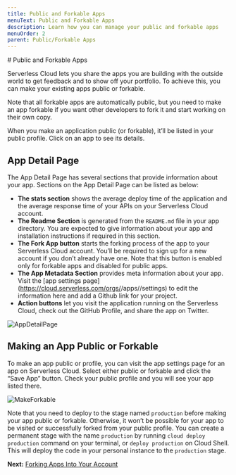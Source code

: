 ```yaml
---
title: Public and Forkable Apps
menuText: Public and Forkable Apps
description: Learn how you can manage your public and forkable apps
menuOrder: 2
parent: Public/Forkable Apps
---
```


# Public and Forkable Apps 

Serverless Cloud lets you share the apps you are building with the outside world to get feedback and to show off your portfolio. To achieve this, you can make your existing apps public or forkable.

Note that all forkable apps are automatically public, but you need to make an app forkable if you want other developers to fork it and start working on their own copy.

When you make an application public (or forkable), it’ll be listed in your public profile. Click on an app to see its details. 

## App Detail Page

The App Detail Page has several sections that provide information about your app. Sections on the App Detail Page can be listed as below:

- **The stats section** shows the average deploy time of the application and the average response time of your APIs on your Serverless Cloud account.
- **The Readme Section** is generated from the `README.md` file in your app directory. You are expected to give information about your app and installation instructions if required in this section.
- **The Fork App button** starts the forking process of the app to your Serverless Cloud account. You’ll be required to sign up for a new account if you don’t already have one. Note that this button is enabled only for forkable apps and disabled for public apps.
- **The App Metadata Section** provides meta information about your app. Visit the [app settings page](https://cloud.serverless.com/orgs/<yourOrgName >/apps/<yourAppName>/settings) to edit the information here and add a Github link for your project.
- **Action buttons** let you visit the application running on the Serverless Cloud, check out the GitHub Profile, and share the app on Twitter.

![AppDetailPage](https://user-images.githubusercontent.com/85096820/141509961-4e6ba209-2735-4024-8d82-c1aa1a63760f.png)

## Making an App Public or Forkable

To make an app public or profile, you can visit the app settings page for an app on Serverless Cloud. Select either public or forkable and click the “Save App” button. Check your public profile and you will see your app listed there.

![MakeForkable](https://user-images.githubusercontent.com/85096820/141510119-c0ab1f83-e240-4214-8192-7bf2f9a1034e.png)

Note that you need to deploy to the stage named `production` before making your app public or forkable. Otherwise, it won’t be possible for your app to be visited or successfully forked from your public profile. You can create a permanent stage with the name `production` by  running `cloud deploy production` command on your terminal, or `deploy production` on Cloud Shell. This will deploy the code in your personal instance to the `production` stage.

**Next:** [Forking Apps Into Your Account](cloud/docs/public-apps/forking-apps)